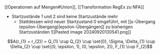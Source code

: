 [[Operationen auf Mengen#Union]], [[Transformation RegEx zu NFA]]

- Startzustände $1$ und $2$ sind keine Startzustände mehr 
	- Stattdessen wird neuer Startzustand $0$ eingeführt, mit [[ε-Übergang (epsilon-Übergang)|epsilon-Übergängen]] zu bisherigen Startzuständen
![[Pasted image 20240920130541.png]]

$$A(r_{1} + r_{2}) = Q_{1} \cup Q_{2} \cup \set{0}, \Sigma, \Delta_{1} \cup \Delta_{2} \cup \set{(0, \epsilon, 1), (0, \epsilon, 2)}, F_{1} \cup F_{2}$$
